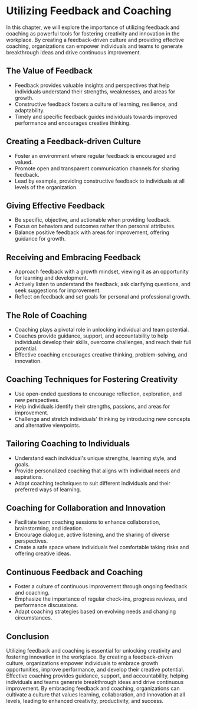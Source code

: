 Utilizing Feedback and Coaching
========================================

In this chapter, we will explore the importance of utilizing feedback and coaching as powerful tools for fostering creativity and innovation in the workplace. By creating a feedback-driven culture and providing effective coaching, organizations can empower individuals and teams to generate breakthrough ideas and drive continuous improvement.

The Value of Feedback
---------------------

* Feedback provides valuable insights and perspectives that help individuals understand their strengths, weaknesses, and areas for growth.
* Constructive feedback fosters a culture of learning, resilience, and adaptability.
* Timely and specific feedback guides individuals towards improved performance and encourages creative thinking.

Creating a Feedback-driven Culture
----------------------------------

* Foster an environment where regular feedback is encouraged and valued.
* Promote open and transparent communication channels for sharing feedback.
* Lead by example, providing constructive feedback to individuals at all levels of the organization.

Giving Effective Feedback
-------------------------

* Be specific, objective, and actionable when providing feedback.
* Focus on behaviors and outcomes rather than personal attributes.
* Balance positive feedback with areas for improvement, offering guidance for growth.

Receiving and Embracing Feedback
--------------------------------

* Approach feedback with a growth mindset, viewing it as an opportunity for learning and development.
* Actively listen to understand the feedback, ask clarifying questions, and seek suggestions for improvement.
* Reflect on feedback and set goals for personal and professional growth.

The Role of Coaching
--------------------

* Coaching plays a pivotal role in unlocking individual and team potential.
* Coaches provide guidance, support, and accountability to help individuals develop their skills, overcome challenges, and reach their full potential.
* Effective coaching encourages creative thinking, problem-solving, and innovation.

Coaching Techniques for Fostering Creativity
--------------------------------------------

* Use open-ended questions to encourage reflection, exploration, and new perspectives.
* Help individuals identify their strengths, passions, and areas for improvement.
* Challenge and stretch individuals' thinking by introducing new concepts and alternative viewpoints.

Tailoring Coaching to Individuals
---------------------------------

* Understand each individual's unique strengths, learning style, and goals.
* Provide personalized coaching that aligns with individual needs and aspirations.
* Adapt coaching techniques to suit different individuals and their preferred ways of learning.

Coaching for Collaboration and Innovation
-----------------------------------------

* Facilitate team coaching sessions to enhance collaboration, brainstorming, and ideation.
* Encourage dialogue, active listening, and the sharing of diverse perspectives.
* Create a safe space where individuals feel comfortable taking risks and offering creative ideas.

Continuous Feedback and Coaching
--------------------------------

* Foster a culture of continuous improvement through ongoing feedback and coaching.
* Emphasize the importance of regular check-ins, progress reviews, and performance discussions.
* Adapt coaching strategies based on evolving needs and changing circumstances.

Conclusion
----------

Utilizing feedback and coaching is essential for unlocking creativity and fostering innovation in the workplace. By creating a feedback-driven culture, organizations empower individuals to embrace growth opportunities, improve performance, and develop their creative potential. Effective coaching provides guidance, support, and accountability, helping individuals and teams generate breakthrough ideas and drive continuous improvement. By embracing feedback and coaching, organizations can cultivate a culture that values learning, collaboration, and innovation at all levels, leading to enhanced creativity, productivity, and success.
